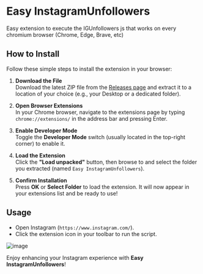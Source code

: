 # Easy InstagramUnfollowers

Easy extension to execute the IGUnfollowers js that works on every chromium browser (Chrome, Edge, Brave, etc)

## How to Install

Follow these simple steps to install the extension in your browser:

1. **Download the File**  
   Download the latest ZIP file from the [Releases page](https://github.com/juancruzdal/InstagramUnfollowers/releases) and extract it to a location of your choice (e.g., your Desktop or a dedicated folder).

2. **Open Browser Extensions**  
   In your Chrome browser, navigate to the extensions page by typing `chrome://extensions/` in the address bar and pressing Enter.

3. **Enable Developer Mode**  
   Toggle the **Developer Mode** switch (usually located in the top-right corner) to enable it.

4. **Load the Extension**  
   Click the **"Load unpacked"** button, then browse to and select the folder you extracted (named `Easy InstagramUnfollowers`).

5. **Confirm Installation**  
   Press **OK** or **Select Folder** to load the extension. It will now appear in your extensions list and be ready to use!

## Usage
- Open Instagram (`https://www.instagram.com/`).
- Click the extension icon in your toolbar to run the script.

![image](https://github.com/user-attachments/assets/9cc183f3-d97b-484d-bea6-4c3ef48bf7e9)


Enjoy enhancing your Instagram experience with **Easy InstagramUnfollowers**!
